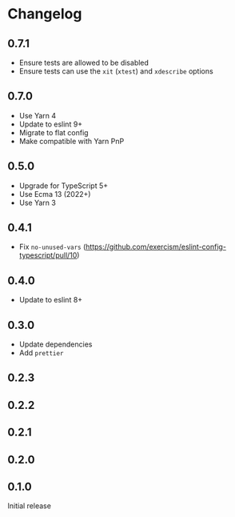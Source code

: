 # Changelog

## 0.7.1

- Ensure tests are allowed to be disabled
- Ensure tests can use the `xit` (`xtest`) and `xdescribe` options

## 0.7.0

- Use Yarn 4
- Update to eslint 9+
- Migrate to flat config
- Make compatible with Yarn PnP

## 0.5.0

- Upgrade for TypeScript 5+
- Use Ecma 13 (2022+)
- Use Yarn 3

## 0.4.1

- Fix `no-unused-vars` (<https://github.com/exercism/eslint-config-typescript/pull/10>)

## 0.4.0

- Update to eslint 8+

## 0.3.0

- Update dependencies
- Add `prettier`

## 0.2.3

## 0.2.2

## 0.2.1

## 0.2.0

## 0.1.0

Initial release
